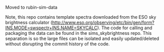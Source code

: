 Moved to rubin-sim-data

Note, this repo contains template spectra downloaded from the ESO sky brightness calculator (http://www.eso.org/observing/etc/bin/gen/form?INS.MODE=swspectr+INS.NAME=SKYCALC).  The code for calling and packaging the data can be found in the sims_skybrightness repo.  This separation is so the large files can be isolated and easily updated/deleted without disrupting the commit history of the code.
